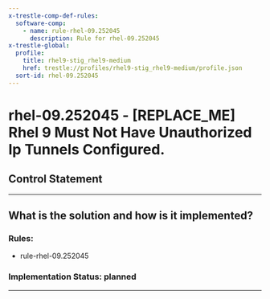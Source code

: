 ```yaml
---
x-trestle-comp-def-rules:
  software-comp:
    - name: rule-rhel-09.252045
      description: Rule for rhel-09.252045
x-trestle-global:
  profile:
    title: rhel9-stig_rhel9-medium
    href: trestle://profiles/rhel9-stig_rhel9-medium/profile.json
  sort-id: rhel-09.252045
---
```


# rhel-09.252045 - \[REPLACE_ME\] Rhel 9 Must Not Have Unauthorized Ip Tunnels Configured.

## Control Statement

______________________________________________________________________

## What is the solution and how is it implemented?

<!-- For implementation status enter one of: implemented, partial, planned, alternative, not-applicable -->

<!-- Note that the list of rules under ### Rules: is read-only and changes will not be captured after assembly to JSON -->

<!-- Add control implementation description here for control: rhel-09.252045 -->

### Rules:

  - rule-rhel-09.252045

### Implementation Status: planned

______________________________________________________________________
